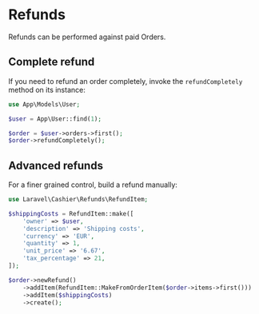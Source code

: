 # Refunds

Refunds can be performed against paid Orders.

## Complete refund

If you need to refund an order completely, invoke the `refundCompletely` method on its instance:

```php
use App\Models\User;

$user = App\User::find(1);

$order = $user->orders->first();
$order->refundCompletely();
```

## Advanced refunds

For a finer grained control, build a refund manually:

```php
use Laravel\Cashier\Refunds\RefundItem;

$shippingCosts = RefundItem::make([
    'owner' => $user,
    'description' => 'Shipping costs',
    'currency' => 'EUR',
    'quantity' => 1,
    'unit_price' => '6.67',
    'tax_percentage' => 21,
]);

$order->newRefund()
    ->addItem(RefundItem::MakeFromOrderItem($order->items->first()))
    ->addItem($shippingCosts)
    ->create();
```
